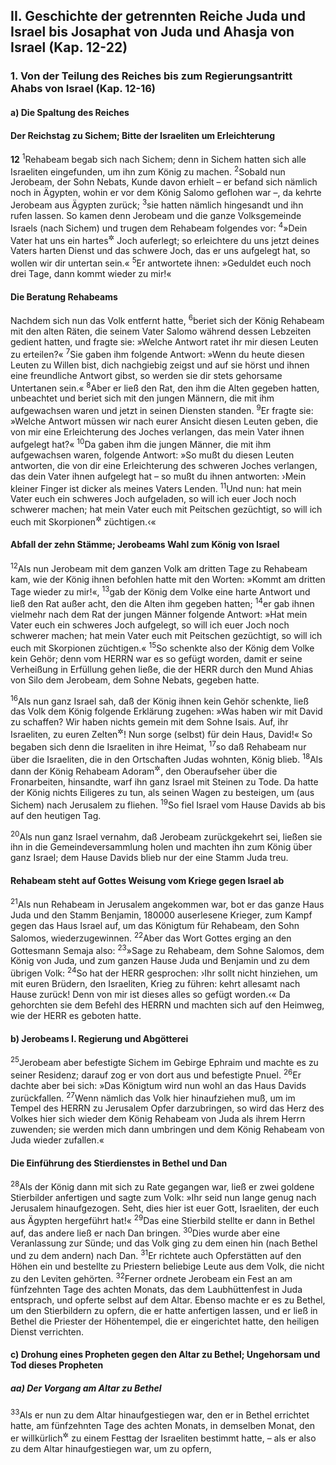 ## II. Geschichte der getrennten Reiche Juda und Israel bis Josaphat von Juda und Ahasja von Israel (Kap. 12-22)

### 1. Von der Teilung des Reiches bis zum Regierungsantritt Ahabs von Israel (Kap. 12-16)

#### a) Die Spaltung des Reiches

#### Der Reichstag zu Sichem; Bitte der Israeliten um Erleichterung

__12__
<sup>1</sup>Rehabeam begab sich nach Sichem; denn in Sichem hatten sich alle Israeliten eingefunden, um ihn zum König zu machen.
<sup>2</sup>Sobald nun Jerobeam, der Sohn Nebats, Kunde davon erhielt – er befand sich nämlich noch in Ägypten, wohin er vor dem König Salomo geflohen war –, da kehrte Jerobeam aus Ägypten zurück;
<sup>3</sup>sie hatten nämlich hingesandt und ihn rufen lassen. So kamen denn Jerobeam und die ganze Volksgemeinde Israels (nach Sichem) und trugen dem Rehabeam folgendes vor:
<sup>4</sup>»Dein Vater hat uns ein hartes<sup title="= schweres">&#x2732;</sup> Joch auferlegt; so erleichtere du uns jetzt deines Vaters harten Dienst und das schwere Joch, das er uns aufgelegt hat, so wollen wir dir untertan sein.«
<sup>5</sup>Er antwortete ihnen: »Geduldet euch noch drei Tage, dann kommt wieder zu mir!«

#### Die Beratung Rehabeams

Nachdem sich nun das Volk entfernt hatte,
<sup>6</sup>beriet sich der König Rehabeam mit den alten Räten, die seinem Vater Salomo während dessen Lebzeiten gedient hatten, und fragte sie: »Welche Antwort ratet ihr mir diesen Leuten zu erteilen?«
<sup>7</sup>Sie gaben ihm folgende Antwort: »Wenn du heute diesen Leuten zu Willen bist, dich nachgiebig zeigst und auf sie hörst und ihnen eine freundliche Antwort gibst, so werden sie dir stets gehorsame Untertanen sein.«
<sup>8</sup>Aber er ließ den Rat, den ihm die Alten gegeben hatten, unbeachtet und beriet sich mit den jungen Männern, die mit ihm aufgewachsen waren und jetzt in seinen Diensten standen.
<sup>9</sup>Er fragte sie: »Welche Antwort müssen wir nach eurer Ansicht diesen Leuten geben, die von mir eine Erleichterung des Joches verlangen, das mein Vater ihnen aufgelegt hat?«
<sup>10</sup>Da gaben ihm die jungen Männer, die mit ihm aufgewachsen waren, folgende Antwort: »So mußt du diesen Leuten antworten, die von dir eine Erleichterung des schweren Joches verlangen, das dein Vater ihnen aufgelegt hat – so mußt du ihnen antworten: ›Mein kleiner Finger ist dicker als meines Vaters Lenden.
<sup>11</sup>Und nun: hat mein Vater euch ein schweres Joch aufgeladen, so will ich euer Joch noch schwerer machen; hat mein Vater euch mit Peitschen gezüchtigt, so will ich euch mit Skorpionen<sup title="= Stachelpeitschen">&#x2732;</sup> züchtigen.‹«

#### Abfall der zehn Stämme; Jerobeams Wahl zum König von Israel

<sup>12</sup>Als nun Jerobeam mit dem ganzen Volk am dritten Tage zu Rehabeam kam, wie der König ihnen befohlen hatte mit den Worten: »Kommt am dritten Tage wieder zu mir!«,
<sup>13</sup>gab der König dem Volke eine harte Antwort und ließ den Rat außer acht, den die Alten ihm gegeben hatten;
<sup>14</sup>er gab ihnen vielmehr nach dem Rat der jungen Männer folgende Antwort: »Hat mein Vater euch ein schweres Joch aufgelegt, so will ich euer Joch noch schwerer machen; hat mein Vater euch mit Peitschen gezüchtigt, so will ich euch mit Skorpionen züchtigen.«
<sup>15</sup>So schenkte also der König dem Volke kein Gehör; denn vom HERRN war es so gefügt worden, damit er seine Verheißung in Erfüllung gehen ließe, die der HERR durch den Mund Ahias von Silo dem Jerobeam, dem Sohne Nebats, gegeben hatte.

<sup>16</sup>Als nun ganz Israel sah, daß der König ihnen kein Gehör schenkte, ließ das Volk dem König folgende Erklärung zugehen: »Was haben wir mit David zu schaffen? Wir haben nichts gemein mit dem Sohne Isais. Auf, ihr Israeliten, zu euren Zelten<sup title="= in eure Heimat">&#x2732;</sup>! Nun sorge (selbst) für dein Haus, David!« So begaben sich denn die Israeliten in ihre Heimat,
<sup>17</sup>so daß Rehabeam nur über die Israeliten, die in den Ortschaften Judas wohnten, König blieb.
<sup>18</sup>Als dann der König Rehabeam Adoram<sup title="oder: Adoniram">&#x2732;</sup>, den Oberaufseher über die Fronarbeiten, hinsandte, warf ihn ganz Israel mit Steinen zu Tode. Da hatte der König nichts Eiligeres zu tun, als seinen Wagen zu besteigen, um (aus Sichem) nach Jerusalem zu fliehen.
<sup>19</sup>So fiel Israel vom Hause Davids ab bis auf den heutigen Tag.

<sup>20</sup>Als nun ganz Israel vernahm, daß Jerobeam zurückgekehrt sei, ließen sie ihn in die Gemeindeversammlung holen und machten ihn zum König über ganz Israel; dem Hause Davids blieb nur der eine Stamm Juda treu.

#### Rehabeam steht auf Gottes Weisung vom Kriege gegen Israel ab

<sup>21</sup>Als nun Rehabeam in Jerusalem angekommen war, bot er das ganze Haus Juda und den Stamm Benjamin, 180000 auserlesene Krieger, zum Kampf gegen das Haus Israel auf, um das Königtum für Rehabeam, den Sohn Salomos, wiederzugewinnen.
<sup>22</sup>Aber das Wort Gottes erging an den Gottesmann Semaja also:
<sup>23</sup>»Sage zu Rehabeam, dem Sohne Salomos, dem König von Juda, und zum ganzen Hause Juda und Benjamin und zu dem übrigen Volk:
<sup>24</sup>So hat der HERR gesprochen: ›Ihr sollt nicht hinziehen, um mit euren Brüdern, den Israeliten, Krieg zu führen: kehrt allesamt nach Hause zurück! Denn von mir ist dieses alles so gefügt worden.‹« Da gehorchten sie dem Befehl des HERRN und machten sich auf den Heimweg, wie der HERR es geboten hatte.

#### b) Jerobeams I. Regierung und Abgötterei

<sup>25</sup>Jerobeam aber befestigte Sichem im Gebirge Ephraim und machte es zu seiner Residenz; darauf zog er von dort aus und befestigte Pnuel.
<sup>26</sup>Er dachte aber bei sich: »Das Königtum wird nun wohl an das Haus Davids zurückfallen.
<sup>27</sup>Wenn nämlich das Volk hier hinaufziehen muß, um im Tempel des HERRN zu Jerusalem Opfer darzubringen, so wird das Herz des Volkes hier sich wieder dem König Rehabeam von Juda als ihrem Herrn zuwenden; sie werden mich dann umbringen und dem König Rehabeam von Juda wieder zufallen.«

#### Die Einführung des Stierdienstes in Bethel und Dan

<sup>28</sup>Als der König dann mit sich zu Rate gegangen war, ließ er zwei goldene Stierbilder anfertigen und sagte zum Volk: »Ihr seid nun lange genug nach Jerusalem hinaufgezogen. Seht, dies hier ist euer Gott, Israeliten, der euch aus Ägypten hergeführt hat!«
<sup>29</sup>Das eine Stierbild stellte er dann in Bethel auf, das andere ließ er nach Dan bringen.
<sup>30</sup>Dies wurde aber eine Veranlassung zur Sünde; und das Volk ging zu dem einen hin (nach Bethel und zu dem andern) nach Dan.
<sup>31</sup>Er richtete auch Opferstätten auf den Höhen ein und bestellte zu Priestern beliebige Leute aus dem Volk, die nicht zu den Leviten gehörten.
<sup>32</sup>Ferner ordnete Jerobeam ein Fest an am fünfzehnten Tage des achten Monats, das dem Laubhüttenfest in Juda entsprach, und opferte selbst auf dem Altar. Ebenso machte er es zu Bethel, um den Stierbildern zu opfern, die er hatte anfertigen lassen, und er ließ in Bethel die Priester der Höhentempel, die er eingerichtet hatte, den heiligen Dienst verrichten.

#### c) Drohung eines Propheten gegen den Altar zu Bethel; Ungehorsam und Tod dieses Propheten

##### aa) Der Vorgang am Altar zu Bethel

<sup>33</sup>Als er nun zu dem Altar hinaufgestiegen war, den er in Bethel errichtet hatte, am fünfzehnten Tage des achten Monats, in demselben Monat, den er willkürlich<sup title="oder: eigenmächtig">&#x2732;</sup> zu einem Festtag der Israeliten bestimmt hatte, – als er also zu dem Altar hinaufgestiegen war, um zu opfern,